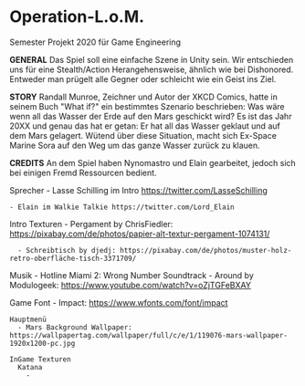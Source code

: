 # Operation-L.o.M.
Semester Projekt 2020 für Game Engineering

**GENERAL**
Das Spiel soll eine einfache Szene in Unity sein. Wir entschieden uns für eine Stealth/Action Herangehensweise, ähnlich wie bei Dishonored. Entweder man prügelt alle Gegner oder schleicht wie ein Geist ins Ziel.

**STORY**
Randall Munroe, Zeichner und Autor der XKCD Comics, hatte in seinem Buch "What if?" ein bestimmtes Szenario beschrieben: Was wäre wenn all das Wasser der Erde auf den Mars geschickt wird?
Es ist das Jahr 20XX und genau das hat er getan: Er hat all das Wasser geklaut und auf dem Mars gelagert. Wütend über diese Situation, macht sich Ex-Space Marine Sora auf den Weg um das ganze Wasser zurück zu klauen.


**CREDITS**
An dem Spiel haben Nynomastro und Elain gearbeitet, jedoch sich bei einigen Fremd Ressourcen bedient.

  Sprecher
    - Lasse Schilling im Intro https://twitter.com/LasseSchilling
    
    - Elain im Walkie Talkie https://twitter.com/Lord_Elain

  
  Intro
   Texturen
      - Pergament by ChrisFiedler: https://pixabay.com/de/photos/papier-alt-textur-pergament-1074131/
      
      - Schreibtisch by djedj: https://pixabay.com/de/photos/muster-holz-retro-oberfläche-tisch-3371709/
   Musik
      - Hotline Miami 2: Wrong Number Soundtrack - Around by Modulogeek: https://www.youtube.com/watch?v=oZjTGFeBXAY 
      
  Game
    Font
      - Impact: https://www.wfonts.com/font/impact
      
    Hauptmenü
      - Mars Background Wallpaper: https://wallpapertag.com/wallpaper/full/c/e/1/119076-mars-wallpaper-1920x1200-pc.jpg
      
    InGame Texturen
      Katana
        - 
      
     
